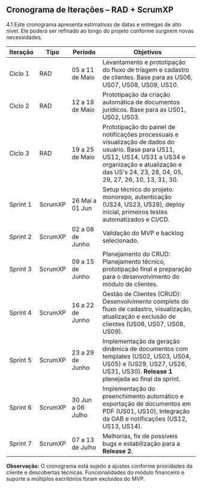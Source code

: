  ## Cronograma de Iterações – RAD + ScrumXP

4.1 Este cronograma apresenta estimativas de datas e entregas de alto nível. Ele poderá ser refinado ao longo do projeto conforme surgirem novas necessidades.

| Iteração | Tipo    | Período           | Objetivos                                                                                                                                                   |
| -------- | ------- | ----------------- | ----------------------------------------------------------------------------------------------------------------------------------------------------------- |
| Ciclo 1  | RAD     | 05 a 11 de Maio   | Levantamento e prototipação do fluxo de triagem e cadastro de clientes. Base para as US06, US07, US08, US09, US10.                                          |
| Ciclo 2  | RAD     | 12 a 18 de Maio   | Prototipação da criação automática de documentos jurídicos. Base para as US01, US02, US03.                                                                  |
| Ciclo 3  | RAD     | 19 a 25 de Maio   | Prototipação do painel de notificações processuais e visualização de dados do usuário. Base para US11, US12, US14, US31 a US34 e organização e atualização e das US's 24, 23, 28, 04, 05, 29, 27, 26, 10, 13, 31, 30. |
| Sprint 1 | ScrumXP | 26 Mai a 01 Jun   | Setup técnico do projeto: monorepo, autenticação (US24, US23, US28), deploy inicial, primeiros testes automatizados e CI/CD.                                      |
| Sprint 2 | ScrumXP | 02 a 08 de Junho  | Validação do MVP e backlog selecionado.                                                      |
| Sprint 3 | ScrumXP | 09 a 15 de Junho  | Planejamento do CRUD: Planejamento técnico, prototipação final e preparação para o desenvolvimento do módulo de clientes.
| Sprint 4 | ScrumXP | 16 a 22 de Junho  | Gestão de Clientes (CRUD): Desenvolvimento completo do fluxo de cadastro, visualização, atualização e exclusão de clientes (US06, US07, US08, US09).|
| Sprint 5 | ScrumXP | 23 a 29 de Junho  | Implementação da geração dinâmica de documentos com templates (US02, US03, US04, US05) e (US29, US27, US26, US31, US30). **Release 1** planejada ao final da sprint.|
| Sprint 6 | ScrumXP | 30 Jun a 06 Julho | Implementação do preenchimento automático e exportação de documentos em PDF (US01, US10), Integração da OAB e notificações (US12, US13, US14).|
| Sprint 7 | ScrumXP | 07 a 13 de Julho  | Melhorias, fix de possiveis bugs e estabilização para a **Release 2**.                                                        |

**Observação:** O cronograma está sujeito a ajustes conforme prioridades da cliente e descobertas técnicas. Funcionalidades do módulo financeiro e suporte a múltiplos escritórios foram excluídos do MVP.

